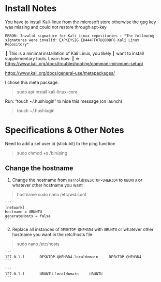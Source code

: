 # Install Notes

You have to install Kali-linux from the microsoft store otherwise the gpg key was missing and could not restore through apt-key

`ERROR: Invalid signature for Kali Linux repositories : "The following signatures were invalid: EXPKEYSIG ED444FF07D8D0BF6 Kali Linux Repository"`


┃ This is a minimal installation of Kali Linux, you likely
┃ want to install supplementary tools. Learn how:
┃ ⇒ https://www.kali.org/docs/troubleshooting/common-minimum-setup/

https://www.kali.org/docs/general-use/metapackages/

I chose this meta package:

> sudo apt install kali-linux-core

Run: “touch ~/.hushlogin” to hide this message (on launch)
> touch ~/.hushlogin
# Specifications & Other Notes
Need to add a set user id (stick bit) to the ping function

> sudo chmod +s /bin/ping

## Change the hostname

1. Change the hostname from `marnold@DESKTOP-QHEH3D4` to `UBUNTU` or whatever other hostname you want
> hostname
> sudo nano /etc/wsl.conf

    ```
    [network]
    hostname = UBUNTU
    generateHosts = false
    ```



2. Replace all instances of `DESKTOP-QHEH3D4` with `UBUNTU` or whatever other hostname you want in the /etc/hosts file
> sudo nano /etc/hosts

    ```
    127.0.1.1       DESKTOP-QHEH3D4.localdomain     DESKTOP-QHEH3D4
    ```

    ```
    127.0.1.1       UBUNTU.localdomain     UBUNTU
    ```
